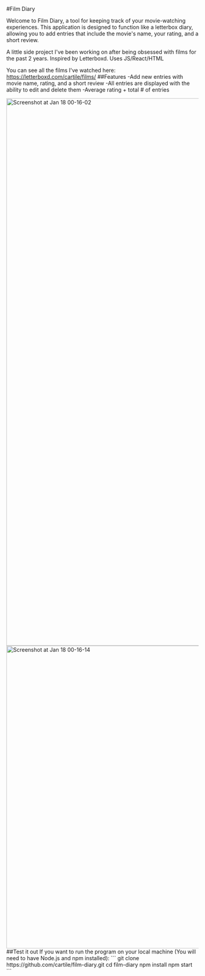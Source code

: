 #Film Diary

Welcome to Film Diary, a tool for keeping track of your movie-watching experiences. This application is designed to function like a letterbox diary, allowing you to add entries that include the movie's name, your rating, and a short review.

A little side project I've been working on after being obsessed with films for the past 2 years. Inspired by Letterboxd. Uses JS/React/HTML

You can see all the films I've watched here: https://letterboxd.com/cartile/films/
##Features
-Add new entries with movie name, rating, and a short review
-All entries are displayed with the ability to edit and delete them
-Average rating + total # of entries


<img width="1434" alt="Screenshot at Jan 18 00-16-02" src="https://user-images.githubusercontent.com/113253660/213091253-2a321ddb-e3b5-4aa7-b953-64c46b944a3b.png">
<img width="793" alt="Screenshot at Jan 18 00-16-14" src="https://user-images.githubusercontent.com/113253660/213091265-985e594b-4b5e-490a-8f1b-af618d29e8ad.png">
##Test it out
If you want to run the program on your local machine (You will need to have Node.js and npm installed):
```
git clone https://github.com/cartile/film-diary.git
cd film-diary
npm install
npm start
```



